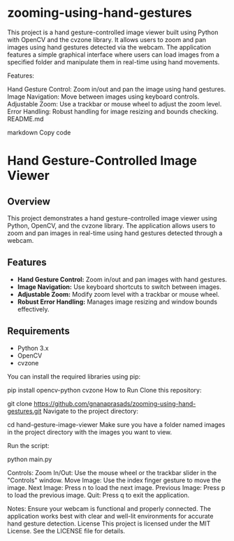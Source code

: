 # zooming-using-hand-gestures
This project is a hand gesture-controlled image viewer built using Python with OpenCV and the cvzone library. It allows users to zoom and pan images using hand gestures detected via the webcam. The application features a simple graphical interface where users can load images from a specified folder and manipulate them in real-time using hand movements.

Features:

Hand Gesture Control: Zoom in/out and pan the image using hand gestures.
Image Navigation: Move between images using keyboard controls.
Adjustable Zoom: Use a trackbar or mouse wheel to adjust the zoom level.
Error Handling: Robust handling for image resizing and bounds checking.
README.md

markdown
Copy code
# Hand Gesture-Controlled Image Viewer

## Overview

This project demonstrates a hand gesture-controlled image viewer using Python, OpenCV, and the cvzone library. The application allows users to zoom and pan images in real-time using hand gestures detected through a webcam.

## Features

- **Hand Gesture Control:** Zoom in/out and pan images with hand gestures.
- **Image Navigation:** Use keyboard shortcuts to switch between images.
- **Adjustable Zoom:** Modify zoom level with a trackbar or mouse wheel.
- **Robust Error Handling:** Manages image resizing and window bounds effectively.

## Requirements

- Python 3.x
- OpenCV
- cvzone

You can install the required libraries using pip:

pip install opencv-python cvzone
How to Run
Clone this repository:

git clone https://github.com/gnanaprasads/zooming-using-hand-gestures.git
Navigate to the project directory:


cd hand-gesture-image-viewer
Make sure you have a folder named images in the project directory with the images you want to view.

Run the script:


python main.py

Controls:
Zoom In/Out: Use the mouse wheel or the trackbar slider in the "Controls" window.
Move Image: Use the index finger gesture to move the image.
Next Image: Press n to load the next image.
Previous Image: Press p to load the previous image.
Quit: Press q to exit the application.

Notes:
Ensure your webcam is functional and properly connected.
The application works best with clear and well-lit environments for accurate hand gesture detection.
License
This project is licensed under the MIT License. See the LICENSE file for details.
